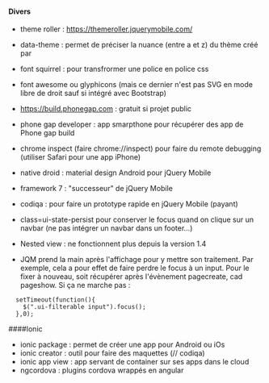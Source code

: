 #### Divers

- theme roller : https://themeroller.jquerymobile.com/


- data-theme : permet de préciser la nuance (entre a et z) du thème créé par 
- font squirrel : pour transfrormer une police en police css

- font awesome ou glyphicons (mais ce dernier n'est pas SVG en mode libre de droit sauf si intégré avec Bootstrap)

- https://build.phonegap.com : gratuit si projet public

- phone gap developer : app smarpthone pour récupérer des app de Phone gap build

- chrome inspect (faire chrome://inspect) pour faire du remote debugging (utiliser Safari pour une app iPhone)

- native droid : material design Android pour jQuery Mobile

- framework 7 : "successeur" de jQuery Mobile
 
- codiqa : pour faire un prototype rapide en jQuery Mobile (payant)

- class=ui-state-persist pour conserver le focus quand on clique sur un navbar (ne pas intégrer un navbar dans un footer...)

- Nested view : ne fonctionnent plus depuis la version 1.4

- JQM prend la main après l'affichage pour y mettre son traitement. Par exemple, cela a pour effet de faire perdre le focus à un input. Pour le fixer à nouveau, soit récupérer après l'évènement pagecreate, cad pageshow. Si ça ne marche pas : 

````
  setTimeout(function(){
    $(".ui-filterable input").focus();
  },0);
````

####Ionic

- ionic package : permet de créer une app pour Android ou iOs
- ionic creator : outil pour faire des maquettes (// codiqa)
- ionic app view : app servant de container sur ses apps dans le cloud
- ngcordova : plugins cordova wrappés en angular
